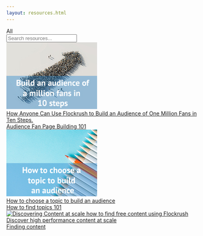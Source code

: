 ```yaml
---
layout: resources.html
---
```


<!-- Flockrush resources -->

 <div class="ui secondary pointing menu">
  <a class="active item">
    All
  </a>
  <div class="right menu">
  <div class="item">
  <div class="ui transparent icon input"><input type="text" placeholder="Search resources...">
                <i class="search link icon"></i></div>
</div>
</div>
</div>

<div class="ui bottom attached container space-5em-bottom space-5em">
  <div class="ui stackable link cards">
  <a class="ui card" href="/resources/How-to-build-an-audience-of-one-million-fans-in-ten-steps/"><div class="image">
  <img src="img/flockrush-build-an-audience-of-million-in-10-steps.jpg" alt="Build an audience of million in 10 steps">
</div><div class="content">
  <div class="description h-small">
How Anyone Can Use Flockrush to Build an Audience of One Million Fans in Ten Steps.       </div>
</div><div class="extra content">
                Audience Fan Page Building 101
     </div></a>
</div>
  <div class="ui bottom attached container space-5em-bottom space-5em">
  <div class="ui stackable link cards">
  <a class="ui card" href="/resources/How-to-choose-a-topic-to-build-a-fan-page/">
  <div class="image">
  <img src="img/flockrush-How-to-choose-a-topic-to-build-an-audience.jpg" alt="How to choose a topic to build an audience">
</div>
  <div class="content">
  <div class="description h-small">
How to choose a topic to build an audience</div>
</div>
  <div class="extra content">
                How to find topics 101
     </div>
</a>
</div>
  <div class="ui bottom attached container space-5em-bottom space-5em">
  <div class="ui stackable link cards">
  <a class="ui card" href="/resources/Discoving-content-at-scale-how-to-find-high-performing-content-for-free-using-Flockrush/"><div class="image">
  <img src="/img/discovering-content-at-scale–how-to-find-free-content-using-Flockrush.jpg" alt="Discovering Content at scale how to find free content using Flockrush">
</div><div class="content">
  <div class="description h-small">
Discover high performance content at scale</div>
</div><div class="extra content">
                Finding content
     </div></a>
</div>
</div>
</div>
</div>
